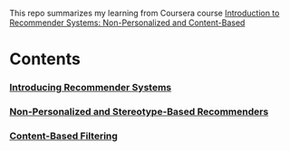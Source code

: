 This repo summarizes my learning from Coursera course [Introduction to Recommender Systems: Non-Personalized and Content-Based](https://www.coursera.org/learn/recommender-systems-introduction?specialization=recommender-systems#syllabus)

# Contents

### [Introducing Recommender Systems](https://github.com/xiangyiwen22/Non-Personalized-and-Content-Based-Recommendation/blob/master/Week%201:%20Introducing%20Recommender%20Systems.md)

### [Non-Personalized and Stereotype-Based Recommenders](https://github.com/xiangyiwen22/Non-Personalized-and-Content-Based-Recommendation/blob/master/Week%202:%20Non-Personalized%20and%20Stereotype-Based%20Recommenders.md)

### [Content-Based Filtering](https://github.com/xiangyiwen22/Non-Personalized-and-Content-Based-Recommendation/blob/master/Week%203:%20TFIDF%20and%20Content%20Filtering.md)

